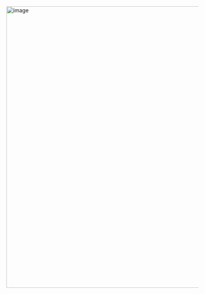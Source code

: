 <img width="859" height="737" alt="image" src="https://github.com/user-attachments/assets/7ae8b837-12a8-4c68-a453-4787ea35d359" />

